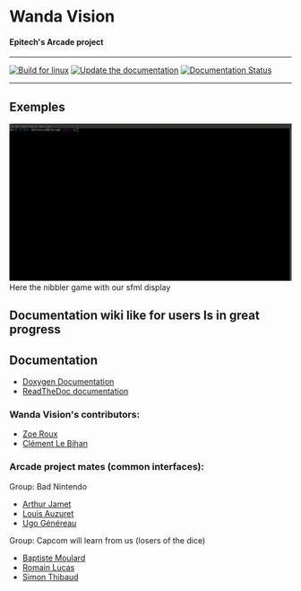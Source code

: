 # Wanda Vision
#### Epitech's Arcade project

---
[![Build for linux](https://github.com/Octopus773/Wanda-Vision/actions/workflows/build_arcade.yml/badge.svg)](https://github.com/Octopus773/Wanda-Vision/actions/workflows/build_arcade.yml)
[![Update the documentation](https://github.com/Octopus773/Wanda-Vision/actions/workflows/doc.yml/badge.svg?branch=master)](https://octopus773.github.io/Wanda-Vision/)
[![Documentation Status](https://readthedocs.org/projects/wanda-vision/badge/?version=latest)](https://wanda-vision.readthedocs.io/en/latest/?badge=latest)

---

## Exemples

![Nibbler with sfml display](assets/readme/nibbler_sfml.gif)
Here the nibbler game with our sfml display

## Documentation wiki like for users Is in great progress

## Documentation
- [Doxygen Documentation](https://octopus773.github.io/Wanda-Vision/)
- [ReadTheDoc documentation](https://wanda-vision.readthedocs.io/)

### Wanda Vision's contributors:
- [Zoe Roux](https://github.com/AnonymusRaccoon "Anonymus Raccoon")
- [Clément Le Bihan](https://github.com/Octopus773 "Octopus")

### Arcade project mates (common interfaces):
Group: Bad Nintendo
- [Arthur Jamet](https://github.com/Arthi-chaud "Arthi-Chaud")
- [Louis Auzuret](https://github.com/GitBluub "Bluub")
- [Ugo Généreau](https://github.com/ugenereau/)

Group: Capcom will learn from us (losers of the dice)
- [Baptiste Moulard](https://github.com/Arbarne "Arbane")
- [Romain Lucas](https://github.com/roromainlcs "roromainlcs")
- [Simon Thibaud](https://github.com/SimonTHD "SimonTHD")
